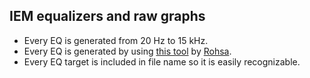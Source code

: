 ## IEM equalizers and raw graphs

* Every EQ is generated from 20 Hz to 15 kHz.
* Every EQ is generated by using [this tool](https://rohsa.gitlab.io/graphtool/) by [Rohsa](https://gitlab.com/rohsa).
* Every EQ target is included in file name so it is easily recognizable.
